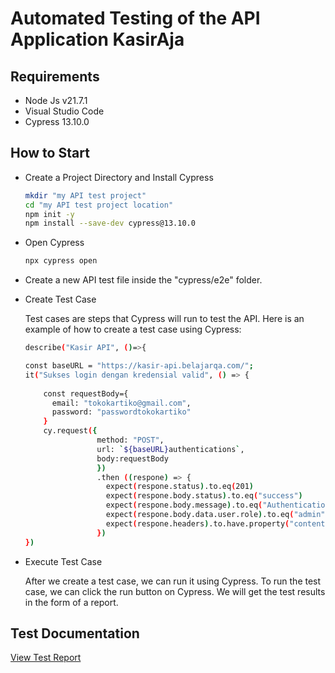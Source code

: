 # Automated Testing of the API Application KasirAja 

## Requirements

- Node Js v21.7.1
- Visual Studio Code
- Cypress 13.10.0

## How to Start

- Create a Project Directory and Install Cypress
  ```bash
  mkdir "my API test project"
  cd "my API test project location"
  npm init -y
  npm install --save-dev cypress@13.10.0
  ```
- Open Cypress
  ```bash
  npx cypress open
  ```
- Create a new API test file inside the "cypress/e2e" folder.
- Create Test Case

  Test cases are steps that Cypress will run to test the API. Here is an example of how to create a test case using Cypress:

  ```bash
  describe("Kasir API", ()=>{

  const baseURL = "https://kasir-api.belajarqa.com/";
  it("Sukses login dengan kredensial valid", () => {
    
      const requestBody={
        email: "tokokartiko@gmail.com",
        password: "passwordtokokartiko"
      }
      cy.request({
                  method: "POST",
                  url: `${baseURL}authentications`,
                  body:requestBody
                  })
                  .then ((respone) => {
                    expect(respone.status).to.eq(201)
                    expect(respone.body.status).to.eq("success")
                    expect(respone.body.message).to.eq("Authentication berhasil ditambahkan")
                    expect(respone.body.data.user.role).to.eq("admin")
                    expect(respone.headers).to.have.property("content-type", "application/json; charset=utf-8")
                  })
  })
  ```
- Execute Test Case

  After we create a test case, we can run it using Cypress. To run the test case, we can click the run button on Cypress. We will get the test results in the form of a report.
## Test Documentation

[View Test Report](https://hasoloan7.github.io/Test_API_Kasiraja/cypress/reports/html/index.html)

